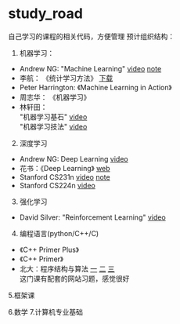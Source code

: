 # study_road
自己学习的课程的相关代码，方便管理
预计组织结构：

1. 机器学习：
* Andrew NG: "Machine Learning" [video](https://study.163.com/course/introduction/1004570029.htm) [note](http://www.ai-start.com/ml2014/)
* 李航： 《统计学习方法》 [下载](https://bookset.me/5226.html)
* Peter Harrington: 《Machine Learning in Action》
* 周志华： 《机器学习》
* 林轩田：  
"机器学习基石" [video](https://www.bilibili.com/video/av12463015)  
"机器学习技法" [video](https://www.bilibili.com/video/av12469267)

2. 深度学习
* Andrew NG: Deep Learning [video](https://mooc.study.163.com/smartSpec/detail/1001319001.htm)
* 花书：《Deep Learning》 [web](http://www.deeplearningbook.org/)
* Stanford CS231n [video](https://study.163.com/course/introduction/1004697005.htm) [note](http://cs231n.github.io/)
* Stanford CS224n [video](https://www.bilibili.com/video/av41393758)

3. 强化学习
* David Silver: "Reinforcement Learning" [video](https://www.bilibili.com/video/av45357759) 

4. 编程语言(python/C++/C) 
* 《C++ Primer Plus》
* 《C++ Primer》
* 北大：程序结构与算法
[一](http://www.icourse163.org/course/PKU-1001553023)
[二](http://www.icourse163.org/learn/PKU-1001894005?tid=1205957211)
[三](https://www.icourse163.org/course/PKU-1002029030)  
这门课有配套的网站习题，感觉很好

5.框架课

6.数学
7.计算机专业基础
